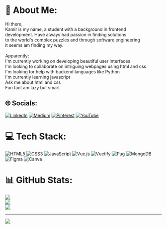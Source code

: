 # 💫 About Me:
Hi there,<br>     Kamir is my name, a student with a background in frontend <br>development. Have always had passion in finding solutions<br>to the world's complex puzzles and through software engineering <br>it seems am finding my way.  <br><br>Apparently;<br>I'm currently working on developing beautiful user interfaces<br>I'm looking to collaborate on intriguing webpages using html and css<br>I'm looking for help with backend languages like Python<br>I'm currently learning javascript<br>Ask me about html and css<br>Fun fact am lazy but smart<br>


## 🌐 Socials:
[![LinkedIn](https://img.shields.io/badge/LinkedIn-%230077B5.svg?logo=linkedin&logoColor=white)](https://linkedin.com/in/bassajjasubikamir@gmail.com) [![Medium](https://img.shields.io/badge/Medium-12100E?logo=medium&logoColor=white)](https://medium.com/@bassajjasubikamir@gmail.com) [![Pinterest](https://img.shields.io/badge/Pinterest-%23E60023.svg?logo=Pinterest&logoColor=white)](https://pinterest.com/bassajjasubikamir@gmail.com) [![YouTube](https://img.shields.io/badge/YouTube-%23FF0000.svg?logo=YouTube&logoColor=white)](https://youtube.com/@bassajjasubikamir@gmail.com) 

# 💻 Tech Stack:
![HTML5](https://img.shields.io/badge/html5-%23E34F26.svg?style=flat&logo=html5&logoColor=white) ![CSS3](https://img.shields.io/badge/css3-%231572B6.svg?style=flat&logo=css3&logoColor=white) ![JavaScript](https://img.shields.io/badge/javascript-%23323330.svg?style=flat&logo=javascript&logoColor=%23F7DF1E) ![Vue.js](https://img.shields.io/badge/vuejs-%2335495e.svg?style=flat&logo=vuedotjs&logoColor=%234FC08D) ![Vuetify](https://img.shields.io/badge/Vuetify-1867C0?style=flat&logo=vuetify&logoColor=AEDDFF) ![Pug](https://img.shields.io/badge/Pug-FFF?style=flat&logo=pug&logoColor=A86454) ![MongoDB](https://img.shields.io/badge/MongoDB-%234ea94b.svg?style=flat&logo=mongodb&logoColor=white) 	![Figma](https://img.shields.io/badge/figma-%23F24E1E.svg?style=flat&logo=figma&logoColor=white) ![Canva](https://img.shields.io/badge/Canva-%2300C4CC.svg?style=flat&logo=Canva&logoColor=white)
# 📊 GitHub Stats:
![](https://github-readme-stats.vercel.app/api?username=bassajjasubikamir&theme=gruvbox&hide_border=false&include_all_commits=false&count_private=false)<br/>
![](https://github-readme-streak-stats.herokuapp.com/?user=bassajjasubikamir&theme=gruvbox&hide_border=false)<br/>
![](https://github-readme-stats.vercel.app/api/top-langs/?username=bassajjasubikamir&theme=gruvbox&hide_border=false&include_all_commits=false&count_private=false&layout=compact)

---
[![](https://visitcount.itsvg.in/api?id=bassajjasubikamir&icon=0&color=0)](https://visitcount.itsvg.in)

<!-- Proudly created with GPRM ( https://gprm.itsvg.in ) -->
